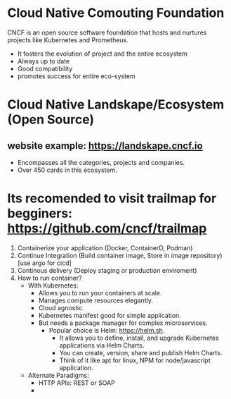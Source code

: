 # Cloud Native Comouting Foundation

CNCF is an open source software foundation that hosts and nurtures projects like Kubernetes and Prometheus.

- It fosters the evolution of project and the entire ecosystem
- Always up to date
- Good compatibility
- promotes success for entire eco-system

# Cloud Native Landskape/Ecosystem (Open Source)

## website example: https://landskape.cncf.io

- Encompasses all the categories, projects and companies.
- Over 450 cards in this ecosystem.

# Its recomended to visit trailmap for begginers: https://github.com/cncf/trailmap

1. Containerize your application (Docker, ContainerD, Podman)
2. Continue Integration (Build container image, Store in image repository) [use argo for cicd]
3. Continous delivery (Deploy staging or production enviroment)
4. How to run container?
   - With Kubernetes:
     - Allows you to run your containers at scale.
     - Manages compute resources elegantly.
     - Cloud agnostic.
     - Kubernetes manifest good for simple application.
     - But needs a package manager for complex microservices.
       - Popular choice is Helm: https://helm.sh.
         - It allows you to define, install, and upgrade Kubernetes applications via Helm Charts.
         - You can create, version, share and publish Helm Charts.
         - Think of it like apt for linux, NPM for node/javascript application.
    - Alternate Paradigms:
      - HTTP APIs: REST or SOAP
      - 
